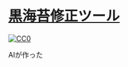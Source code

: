# [黒海苔修正ツール](https://iwamizawa-software.github.io/censor-tool/)
[![CC0](https://licensebuttons.net/p/zero/1.0/88x31.png) ](https://creativecommons.org/publicdomain/zero/1.0/deed.ja)

AIが作った

